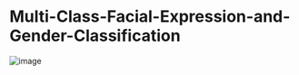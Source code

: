 # Multi-Class-Facial-Expression-and-Gender-Classification
![image](https://github.com/tannnishtha08/Multi-Class-Facial-Expression-and-Gender-Classification/assets/98115816/9ecf5b71-47d4-4ccc-95e4-7a84259aa227)
